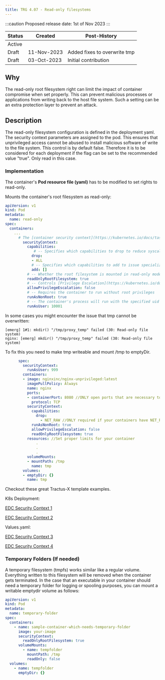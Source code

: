 ```yaml
---
title: TRG 4.07 - Read-only filesystems
---
```


:::caution
Proposed release date: 1st of Nov 2023
:::

| Status | Created       | Post-History                 |
|--------|---------------|------------------------------|
| Active | <add date>    |                              |
| Draft  | 11-Nov-2023   | Added fixes to overwrite tmp |
| Draft  | 03-Oct-2023   | Initial contribution         |

## Why

The read-only root filesystem right can limit the impact of container compromise when set properly.
This can prevent malicious processes or applications from writing back to the host file system.
Such a setting can be an extra protection layer to prevent an attack.

## Description

The read-only filesystem configuration is defined in the deployment yaml. The security context parameters are assigned to the pod.
This ensures that unprivileged access cannot be abused to install malicious software of write to the file system. This control is by default false.
Therefore it is to be considered for each deployment if the flag can be set to the recommended value "true". Only read in this case.

### Implementation

The container's **Pod resource file (yaml)** has to be modified to set rights to read-only.

Mounts the container's root filesystem as read-only:

```yaml
apiVersion: v1
kind: Pod
metadata:
  name: read-only
spec:
  containers:
    ...
      # The [container security context](https://kubernetes.io/docs/tasks/configure-pod-container/security-context/#set-the-security-context-for-a-container) defines privilege and access control settings for a Container within a pod
        securityContext:
          capabilities:
             # -- Specifies which capabilities to drop to reduce syscall attack surface
            drop:
            - ALL
            # -- Specifies which capabilities to add to issue specialized syscalls
            add: []
          # -- Whether the root filesystem is mounted in read-only mode
          readOnlyRootFilesystem: true
          # -- Controls [Privilege Escalation](https://kubernetes.io/docs/concepts/security/pod-security-policy/#privilege-escalation) enabling setuid binaries changing the effective user ID
          allowPrivilegeEscalation: false
          # -- Requires the container to run without root privileges
          runAsNonRoot: true
          # -- The container's process will run with the specified uid
          runAsUser: 10001
```

In some cases you might encounter the issue that tmp cannot be overwritten:

```log
[emerg] 1#1: mkdir() "/tmp/proxy_temp" failed (30: Read-only file system)
nginx: [emerg] mkdir() "/tmp/proxy_temp" failed (30: Read-only file system)
```

To fix this you need to make tmp writeable and mount /tmp to emptyDir.

```yaml
      spec:
        securityContext:
          runAsUser: 999
        containers:
        - image: nginxinc/nginx-unprivileged:latest
          imagePullPolicy: Always
          name: nginx
          ports:
          - containerPort: 8080 //ONLY open ports that are necessary to run
            protocol: TCP
          securityContext:
            capabilities:
              drop:
                - NET_RAW //ONLY required if your containers have NET_RAW capability
            runAsNonRoot: true
            allowPrivilegeEscalation: false
            readOnlyRootFilesystem: true
          resources: //Set proper limits for your container
              .
              .
              .
          volumeMounts:
          - mountPath: /tmp
            name: tmp
        volumes:
        - emptyDir: {}
          name: tmp
```

Checkout these great Tractus-X template examples.

K8s Deployment:

[EDC Security Context 1](https://github.com/eclipse-tractusx/tractusx-edc/blob/112fc6e86202ce6a64a88142899a425abfbfd364/charts/tractusx-connector/templates/deployment-controlplane.yaml#L54-L55)

[EDC Security Context 2](https://github.com/eclipse-tractusx/tractusx-edc/blob/112fc6e86202ce6a64a88142899a425abfbfd364/charts/tractusx-connector/templates/deployment-controlplane.yaml#L81-L82)

Values.yaml:

[EDC Security Context 3](https://github.com/eclipse-tractusx/tractusx-edc/blob/112fc6e86202ce6a64a88142899a425abfbfd364/charts/tractusx-connector/values.yaml#L145-L155)

[EDC Security Context 4](https://github.com/eclipse-tractusx/tractusx-edc/blob/112fc6e86202ce6a64a88142899a425abfbfd364/charts/tractusx-connector/values.yaml#L156-L171)

### Temporary Folders (If needed)

A temporary filesystem (tmpfs) works similar like a regular volume. Everything written to this filesystem will be removed when the container gets terminated.
In the case that an executable in your container should need a temporary folder for logging or spooling purposes, you can mount a writable emptydir volume as follows:

```yaml
apiVersion: v1
kind: Pod
metadata:
  name: temporary-folder
spec:
  containers:
    - name: sample-container-which-needs-temporary-folder
      image: your-image
      securityContext:
        readOnlyRootFilesystem: true
      volumeMounts:
        - name: tempfolder
          mountPath: /tmp
          readOnly: false
  volumes:
    - name: tempfolder
      emptyDir: {}
```

